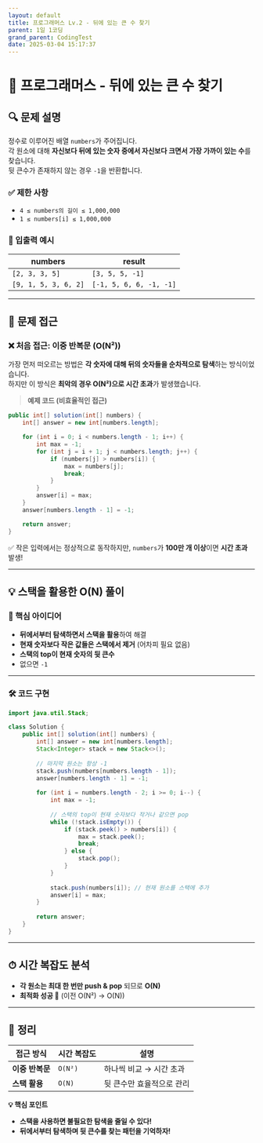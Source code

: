 ```yaml
---
layout: default
title: 프로그래머스 Lv.2 - 뒤에 있는 큰 수 찾기
parent: 1일 1코딩
grand_parent: CodingTest
date: 2025-03-04 15:17:37
---
```


# 📌 프로그래머스 - 뒤에 있는 큰 수 찾기

## 🔍 문제 설명
정수로 이루어진 배열 `numbers`가 주어집니다.  
각 원소에 대해 **자신보다 뒤에 있는 숫자 중에서 자신보다 크면서 가장 가까이 있는 수**를 찾습니다.  
뒷 큰수가 존재하지 않는 경우 `-1`을 반환합니다.

### ✅ 제한 사항
- `4 ≤ numbers의 길이 ≤ 1,000,000`
- `1 ≤ numbers[i] ≤ 1,000,000`

### 📌 입출력 예시

| numbers            | result              |
|--------------------|--------------------|
| `[2, 3, 3, 5]`    | `[3, 5, 5, -1]`    |
| `[9, 1, 5, 3, 6, 2]` | `[-1, 5, 6, 6, -1, -1]` |

---

## 🔑 문제 접근

### ❌ 처음 접근: 이중 반복문 (O(N²))
가장 먼저 떠오르는 방법은 **각 숫자에 대해 뒤의 숫자들을 순차적으로 탐색**하는 방식이었습니다.  
하지만 이 방식은 **최악의 경우 O(N²)으로 시간 초과**가 발생했습니다.

> **예제 코드 (비효율적인 접근)**

```java
public int[] solution(int[] numbers) {
    int[] answer = new int[numbers.length];

    for (int i = 0; i < numbers.length - 1; i++) {
        int max = -1;
        for (int j = i + 1; j < numbers.length; j++) {
            if (numbers[j] > numbers[i]) {
                max = numbers[j];
                break;
            }
        }
        answer[i] = max;
    }
    answer[numbers.length - 1] = -1;

    return answer;
}
```
✅ 작은 입력에서는 정상적으로 동작하지만, `numbers`가 **100만 개 이상**이면 **시간 초과** 발생!  

---

## 💡 **스택을 활용한 O(N) 풀이**
### 🔹 핵심 아이디어
- **뒤에서부터 탐색하면서 스택을 활용**하여 해결
- **현재 숫자보다 작은 값들은 스택에서 제거** (어차피 필요 없음)
- **스택의 top이 현재 숫자의 뒷 큰수**
- 없으면 `-1`

---

### 🛠 **코드 구현**

```java
import java.util.Stack;

class Solution {
    public int[] solution(int[] numbers) {
        int[] answer = new int[numbers.length];
        Stack<Integer> stack = new Stack<>();
        
        // 마지막 원소는 항상 -1
        stack.push(numbers[numbers.length - 1]);
        answer[numbers.length - 1] = -1;
        
        for (int i = numbers.length - 2; i >= 0; i--) {
            int max = -1;
            
            // 스택의 top이 현재 숫자보다 작거나 같으면 pop
            while (!stack.isEmpty()) {
                if (stack.peek() > numbers[i]) {
                    max = stack.peek();
                    break;
                } else {
                    stack.pop();
                }
            }
            
            stack.push(numbers[i]); // 현재 원소를 스택에 추가
            answer[i] = max;
        }
        
        return answer;
    }
}
```

---

## ⏱ **시간 복잡도 분석**
- **각 원소는 최대 한 번만 push & pop** 되므로 **O(N)**
- **최적화 성공 🎉** (이전 O(N²) → O(N))

---

## 📌 정리
| 접근 방식       | 시간 복잡도 | 설명                     |
|---------------|------------|--------------------------|
| **이중 반복문** | `O(N²)`    | 하나씩 비교 → 시간 초과  |
| **스택 활용**  | `O(N)`     | 뒷 큰수만 효율적으로 관리 |

**💡 핵심 포인트**
- **스택을 사용하면 불필요한 탐색을 줄일 수 있다!**
- **뒤에서부터 탐색하며 뒷 큰수를 찾는 패턴을 기억하자!**